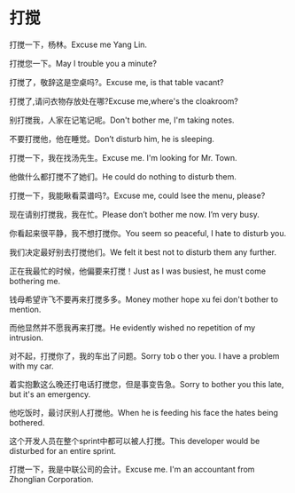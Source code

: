 # 打搅

<p><span class="chinese">打搅一下，杨林。</span><span class="english">Excuse me Yang Lin.</span></p>

<p><span class="chinese">打搅您一下。</span><span class="english">May I trouble you a minute?</span></p>

<p><span class="chinese">打搅了，敬辞这是空桌吗?。</span><span class="english">Excuse me, is that table vacant?</span></p>

<p><span class="chinese">打搅了,请问衣物存放处在哪?</span><span class="english">Excuse me,where's the cloakroom?</span></p>

<p><span class="chinese">别打搅我，人家在记笔记呢。</span><span class="english">Don't bother me, I'm taking notes.</span></p>

<p><span class="chinese">不要打搅他，他在睡觉。</span><span class="english">Don’t disturb him, he is sleeping.</span></p>

<p><span class="chinese">打搅一下，我在找汤先生。</span><span class="english">Excuse me. I'm looking for Mr. Town.</span></p>

<p><span class="chinese">他做什么都打搅不了她们。</span><span class="english">He could do nothing to disturb them.</span></p>

<p><span class="chinese">打搅一下，我能瞅看菜谱吗?。</span><span class="english">Excuse me, could Isee the menu, please?</span></p>

<p><span class="chinese">现在请别打搅我，我在忙。</span><span class="english">Please don’t bother me now. I’m very busy.</span></p>

<p><span class="chinese">你看起来很平静，我不想打搅你。</span><span class="english">You seem so peaceful, I hate to disturb you.</span></p>

<p><span class="chinese">我们决定最好别去打搅他们。</span><span class="english">We felt it best not to disturb them any further.</span></p>

<p><span class="chinese">正在我最忙的时候，他偏要来打搅！</span><span class="english">Just as I was busiest, he must come bothering me.</span></p>

<p><span class="chinese">钱母希望许飞不要再来打搅多多。</span><span class="english">Money mother hope xu fei don't bother to mention.</span></p>

<p><span class="chinese">而他显然并不愿我再来打搅。</span><span class="english">He evidently wished no repetition of my intrusion.</span></p>

<p><span class="chinese">对不起，打搅你了，我的车出了问题。</span><span class="english">Sorry tob o ther you. I have a problem with my car.</span></p>

<p><span class="chinese">着实抱歉这么晚还打电话打搅您，但是事变告急。</span><span class="english">Sorry to bother you this late, but it's an emergency.</span></p>

<p><span class="chinese">他吃饭时，最讨厌别人打搅他。</span><span class="english">When he is feeding his face the hates being bothered.</span></p>

<p><span class="chinese">这个开发人员在整个sprint中都可以被人打搅。</span><span class="english">This developer would be disturbed for an entire sprint.</span></p>

<p><span class="chinese">打搅一下，我是中联公司的会计。</span><span class="english">Excuse me. I'm an accountant from Zhonglian Corporation.</span></p>

